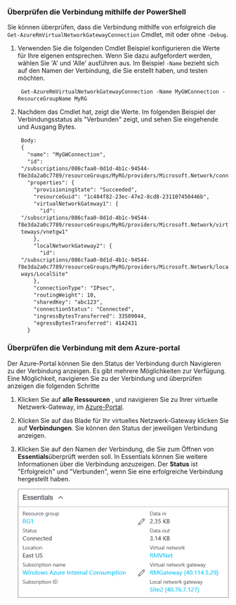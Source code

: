 ### <a name="to-verify-your-connection-by-using-powershell"></a>Überprüfen die Verbindung mithilfe der PowerShell

Sie können überprüfen, dass die Verbindung mithilfe von erfolgreich die `Get-AzureRmVirtualNetworkGatewayConnection` Cmdlet, mit oder ohne `-Debug`. 

1. Verwenden Sie die folgenden Cmdlet Beispiel konfigurieren die Werte für Ihre eigenen entsprechen. Wenn Sie dazu aufgefordert werden, wählen Sie 'A' und 'Alle' ausführen aus. Im Beispiel `-Name` bezieht sich auf den Namen der Verbindung, die Sie erstellt haben, und testen möchten.

        Get-AzureRmVirtualNetworkGatewayConnection -Name MyGWConnection -ResourceGroupName MyRG

2. Nachdem das Cmdlet hat, zeigt die Werte. Im folgenden Beispiel der Verbindungsstatus als "Verbunden" zeigt, und sehen Sie eingehende und Ausgang Bytes.

        Body:
        {
          "name": "MyGWConnection",
          "id":
        "/subscriptions/086cfaa0-0d1d-4b1c-94544-f8e3da2a0c7789/resourceGroups/MyRG/providers/Microsoft.Network/connections/MyGWConnection",
          "properties": {
            "provisioningState": "Succeeded",
            "resourceGuid": "1c484f82-23ec-47e2-8cd8-231107450446b",
            "virtualNetworkGateway1": {
              "id":
        "/subscriptions/086cfaa0-0d1d-4b1c-94544-f8e3da2a0c7789/resourceGroups/MyRG/providers/Microsoft.Network/virtualNetworkGa
        teways/vnetgw1"
            },
            "localNetworkGateway2": {
              "id":
        "/subscriptions/086cfaa0-0d1d-4b1c-94544-f8e3da2a0c7789/resourceGroups/MyRG/providers/Microsoft.Network/localNetworkGate
        ways/LocalSite"
            },
            "connectionType": "IPsec",
            "routingWeight": 10,
            "sharedKey": "abc123",
            "connectionStatus": "Connected",
            "ingressBytesTransferred": 33509044,
            "egressBytesTransferred": 4142431
          }

### <a name="to-verify-your-connection-by-using-the-azure-portal"></a>Überprüfen die Verbindung mit dem Azure-portal

Der Azure-Portal können Sie den Status der Verbindung durch Navigieren zu der Verbindung anzeigen. Es gibt mehrere Möglichkeiten zur Verfügung. Eine Möglichkeit, navigieren Sie zu der Verbindung und überprüfen anzeigen die folgenden Schritte

1. Klicken Sie auf **alle Ressourcen** , und navigieren Sie zu Ihrer virtuelle Netzwerk-Gateway, im [Azure-Portal](http://portal.azure.com).
2. Klicken Sie auf das Blade für Ihr virtuelles Netzwerk-Gateway klicken Sie auf **Verbindungen**. Sie können den Status der jeweiligen Verbindung anzeigen.
3. Klicken Sie auf den Namen der Verbindung, die Sie zum Öffnen von **Essentials**überprüft werden soll. In Essentials können Sie weitere Informationen über die Verbindung anzuzeigen. Der **Status** ist "Erfolgreich" und "Verbunden", wenn Sie eine erfolgreiche Verbindung hergestellt haben.

    ![Überprüfen der Verbindung](./media/vpn-gateway-verify-connection-rm-include/connectionsucceeded.png)